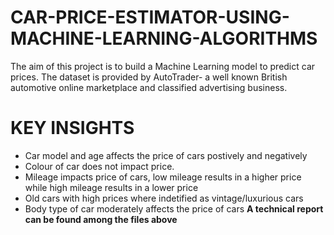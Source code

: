 # CAR-PRICE-ESTIMATOR-USING-MACHINE-LEARNING-ALGORITHMS
The aim of this project is to build a Machine Learning model to predict car prices. The dataset is provided by AutoTrader- a well known British automotive online marketplace and classified advertising business.
# KEY INSIGHTS
* Car model and age affects the price of cars postively and negatively
* Colour of car does not impact price.
* Mileage impacts price of cars, low mileage results in a higher price while high mileage results in a lower price
* Old cars with high prices where indetified as vintage/luxurious cars
* Body type of car moderately affects the price of cars
**A technical report can be found among the files above**
